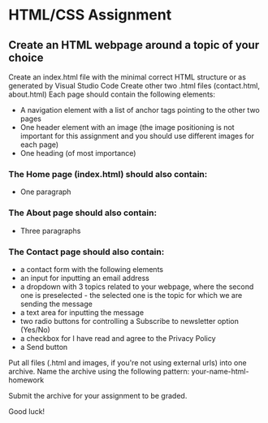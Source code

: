 # HTML/CSS Assignment

## Create an HTML webpage around a topic of your choice

Create an index.html file with the minimal correct HTML structure or as generated by Visual Studio Code
Create other two .html files (contact.html, about.html)
Each page should contain the following elements:

- A navigation element with a list of anchor tags pointing to the other two pages
- One header element with an image (the image positioning is not important for this assignment and you should use different images for each page)
- One heading (of most importance)

### The Home page (index.html) should also contain:

- One paragraph

### The About page should also contain:

- Three paragraphs

### The Contact page should also contain:

- a contact form with the following elements
- an input for inputting an email address
- a dropdown with 3 topics related to your webpage, where the second one is preselected - the selected one is the topic for which we are sending the message
- a text area for inputting the message
- two radio buttons for controlling a Subscribe to newsletter option (Yes/No)
- a checkbox for I have read and agree to the Privacy Policy
- a Send button

Put all files (.html and images, if you're not using external urls) into one archive. Name the archive using the following pattern: your-name-html-homework

Submit the archive for your assignment to be graded.


Good luck!
